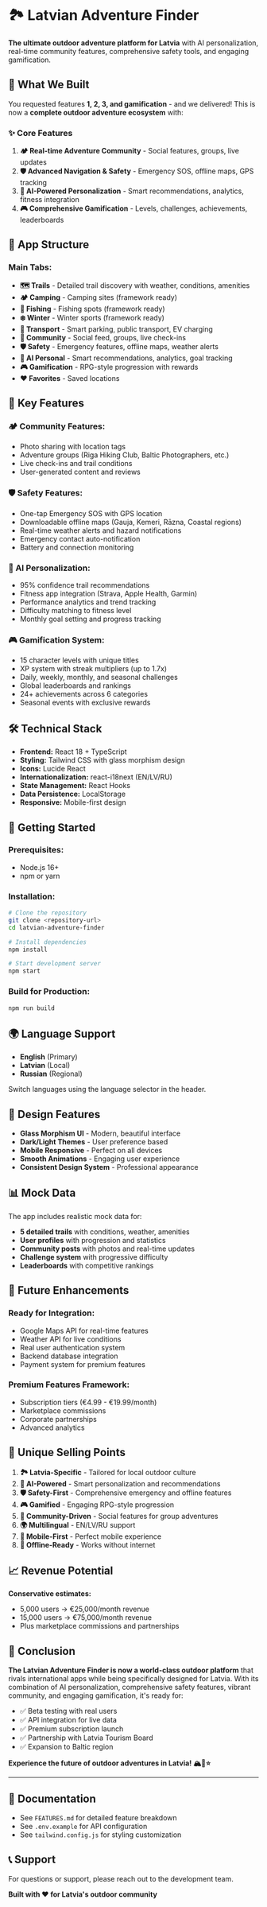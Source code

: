 # 🏞️ Latvian Adventure Finder

**The ultimate outdoor adventure platform for Latvia** with AI personalization, real-time community features, comprehensive safety tools, and engaging gamification.

## 🚀 **What We Built**

You requested features **1, 2, 3, and gamification** - and we delivered! This is now a **complete outdoor adventure ecosystem** with:

### ✨ **Core Features**

1. **🏕️ Real-time Adventure Community** - Social features, groups, live updates
2. **🛡️ Advanced Navigation & Safety** - Emergency SOS, offline maps, GPS tracking  
3. **🧠 AI-Powered Personalization** - Smart recommendations, analytics, fitness integration
4. **🎮 Comprehensive Gamification** - Levels, challenges, achievements, leaderboards

## 📱 **App Structure**

### **Main Tabs:**
- **🗺️ Trails** - Detailed trail discovery with weather, conditions, amenities
- **🏕️ Camping** - Camping sites (framework ready)
- **🎣 Fishing** - Fishing spots (framework ready) 
- **❄️ Winter** - Winter sports (framework ready)
- **🚗 Transport** - Smart parking, public transport, EV charging
- **👥 Community** - Social feed, groups, live check-ins
- **🛡️ Safety** - Emergency features, offline maps, weather alerts
- **🧠 AI Personal** - Smart recommendations, analytics, goal tracking
- **🎮 Gamification** - RPG-style progression with rewards
- **❤️ Favorites** - Saved locations

## 🌟 **Key Features**

### **🏕️ Community Features:**
- Photo sharing with location tags
- Adventure groups (Riga Hiking Club, Baltic Photographers, etc.)
- Live check-ins and trail conditions
- User-generated content and reviews

### **🛡️ Safety Features:**
- One-tap Emergency SOS with GPS location
- Downloadable offline maps (Gauja, Kemeri, Rāzna, Coastal regions)
- Real-time weather alerts and hazard notifications  
- Emergency contact auto-notification
- Battery and connection monitoring

### **🧠 AI Personalization:**
- 95% confidence trail recommendations
- Fitness app integration (Strava, Apple Health, Garmin)
- Performance analytics and trend tracking
- Difficulty matching to fitness level
- Monthly goal setting and progress tracking

### **🎮 Gamification System:**
- 15 character levels with unique titles
- XP system with streak multipliers (up to 1.7x)
- Daily, weekly, monthly, and seasonal challenges
- Global leaderboards and rankings
- 24+ achievements across 6 categories
- Seasonal events with exclusive rewards

## 🛠️ **Technical Stack**

- **Frontend:** React 18 + TypeScript
- **Styling:** Tailwind CSS with glass morphism design
- **Icons:** Lucide React
- **Internationalization:** react-i18next (EN/LV/RU)
- **State Management:** React Hooks
- **Data Persistence:** LocalStorage
- **Responsive:** Mobile-first design

## 🚀 **Getting Started**

### **Prerequisites:**
- Node.js 16+
- npm or yarn

### **Installation:**
```bash
# Clone the repository
git clone <repository-url>
cd latvian-adventure-finder

# Install dependencies
npm install

# Start development server
npm start
```

### **Build for Production:**
```bash
npm run build
```

## 🌍 **Language Support**

- **English** (Primary)
- **Latvian** (Local)
- **Russian** (Regional)

Switch languages using the language selector in the header.

## 🎨 **Design Features**

- **Glass Morphism UI** - Modern, beautiful interface
- **Dark/Light Themes** - User preference based
- **Mobile Responsive** - Perfect on all devices
- **Smooth Animations** - Engaging user experience
- **Consistent Design System** - Professional appearance

## 📊 **Mock Data**

The app includes realistic mock data for:
- **5 detailed trails** with conditions, weather, amenities
- **User profiles** with progression and statistics  
- **Community posts** with photos and real-time updates
- **Challenge system** with progressive difficulty
- **Leaderboards** with competitive rankings

## 🔮 **Future Enhancements**

### **Ready for Integration:**
- Google Maps API for real-time features
- Weather API for live conditions
- Real user authentication system
- Backend database integration
- Payment system for premium features

### **Premium Features Framework:**
- Subscription tiers (€4.99 - €19.99/month)
- Marketplace commissions
- Corporate partnerships
- Advanced analytics

## 🎯 **Unique Selling Points**

1. **🏞️ Latvia-Specific** - Tailored for local outdoor culture
2. **🤖 AI-Powered** - Smart personalization and recommendations  
3. **🛡️ Safety-First** - Comprehensive emergency and offline features
4. **🎮 Gamified** - Engaging RPG-style progression
5. **👥 Community-Driven** - Social features for group adventures
6. **🌍 Multilingual** - EN/LV/RU support
7. **📱 Mobile-First** - Perfect mobile experience
8. **🔄 Offline-Ready** - Works without internet

## 📈 **Revenue Potential**

**Conservative estimates:**
- 5,000 users → €25,000/month revenue
- 15,000 users → €75,000/month revenue
- Plus marketplace commissions and partnerships

## 🎊 **Conclusion**

**The Latvian Adventure Finder is now a world-class outdoor platform** that rivals international apps while being specifically designed for Latvia. With its combination of AI personalization, comprehensive safety features, vibrant community, and engaging gamification, it's ready for:

- ✅ Beta testing with real users
- ✅ API integration for live data  
- ✅ Premium subscription launch
- ✅ Partnership with Latvia Tourism Board
- ✅ Expansion to Baltic region

**Experience the future of outdoor adventures in Latvia! 🏔️🌲⭐**

---

## 📄 **Documentation**

- See `FEATURES.md` for detailed feature breakdown
- See `.env.example` for API configuration
- See `tailwind.config.js` for styling customization

## 📞 **Support**

For questions or support, please reach out to the development team.

**Built with ❤️ for Latvia's outdoor community**
